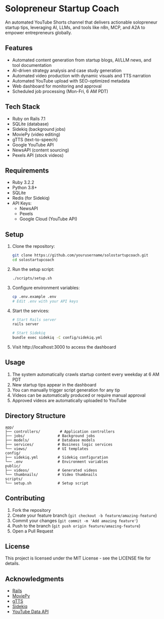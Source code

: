 # Solopreneur Startup Coach

An automated YouTube Shorts channel that delivers actionable solopreneur startup tips, leveraging AI, LLMs, and tools like n8n, MCP, and A2A to empower entrepreneurs globally.

## Features

- Automated content generation from startup blogs, AI/LLM news, and tool documentation
- AI-driven strategy analysis and case study generation
- Automated video production with dynamic visuals and TTS narration
- Automated YouTube upload with SEO-optimized metadata
- Web dashboard for monitoring and approval
- Scheduled job processing (Mon-Fri, 6 AM PDT)

## Tech Stack

- Ruby on Rails 7.1
- SQLite (database)
- Sidekiq (background jobs)
- MoviePy (video editing)
- gTTS (text-to-speech)
- Google YouTube API
- NewsAPI (content sourcing)
- Pexels API (stock videos)

## Requirements

- Ruby 3.2.2
- Python 3.8+
- SQLite
- Redis (for Sidekiq)
- API Keys:
  - NewsAPI
  - Pexels
  - Google Cloud (YouTube API)

## Setup

1. Clone the repository:
   ```bash
   git clone https://github.com/yourusername/solostartupcoach.git
   cd solostartupcoach
   ```

2. Run the setup script:
   ```bash
   ./scripts/setup.sh
   ```

3. Configure environment variables:
   ```bash
   cp .env.example .env
   # Edit .env with your API keys
   ```

4. Start the services:
   ```bash
   # Start Rails server
   rails server

   # Start Sidekiq
   bundle exec sidekiq -C config/sidekiq.yml
   ```

5. Visit http://localhost:3000 to access the dashboard

## Usage

1. The system automatically crawls startup content every weekday at 6 AM PDT
2. New startup tips appear in the dashboard
3. You can manually trigger script generation for any tip
4. Videos can be automatically produced or require manual approval
5. Approved videos are automatically uploaded to YouTube

## Directory Structure

```
app/
├── controllers/         # Application controllers
├── jobs/               # Background jobs
├── models/             # Database models
├── services/           # Business logic services
└── views/              # UI templates
config/
├── sidekiq.yml         # Sidekiq configuration
└── .env                # Environment variables
public/
├── videos/             # Generated videos
└── thumbnails/         # Video thumbnails
scripts/
└── setup.sh            # Setup script
```

## Contributing

1. Fork the repository
2. Create your feature branch (`git checkout -b feature/amazing-feature`)
3. Commit your changes (`git commit -m 'Add amazing feature'`)
4. Push to the branch (`git push origin feature/amazing-feature`)
5. Open a Pull Request

## License

This project is licensed under the MIT License - see the LICENSE file for details.

## Acknowledgments

- [Rails](https://rubyonrails.org/)
- [MoviePy](https://zulko.github.io/moviepy/)
- [gTTS](https://gtts.readthedocs.io/)
- [Sidekiq](https://sidekiq.org/)
- [YouTube Data API](https://developers.google.com/youtube/v3)
